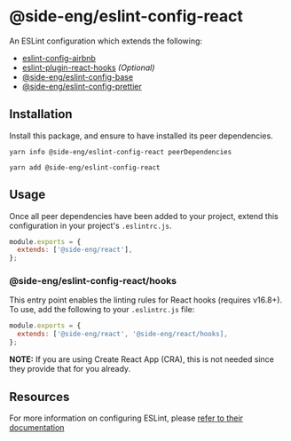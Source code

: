 # @side-eng/eslint-config-react

An ESLint configuration which extends the following:

- [eslint-config-airbnb](https://github.com/airbnb/javascript/tree/master/packages/eslint-config-airbnb)
- [eslint-plugin-react-hooks](https://github.com/facebook/react/tree/master/packages/eslint-plugin-react-hooks) _(Optional)_
- [@side-eng/eslint-config-base](https://github.com/reside-eng/lint-config/tree/master/packages/eslint-config-base)
- [@side-eng/eslint-config-prettier](https://github.com/reside-eng/lint-config/tree/master/packages/eslint-config-prettier)

## Installation

Install this package, and ensure to have installed its peer dependencies.

`yarn info @side-eng/eslint-config-react peerDependencies`

`yarn add @side-eng/eslint-config-react`

## Usage

Once all peer dependencies have been added to your project, extend this configuration in your project's `.eslintrc.js`.

```javascript
module.exports = {
  extends: ['@side-eng/react'],
};
```

### @side-eng/eslint-config-react/hooks

This entry point enables the linting rules for React hooks (requires v16.8+). To use, add the following to your `.eslintrc.js` file:

```javascript
module.exports = {
  extends: ['@side-eng/react', '@side-eng/react/hooks],
};
```

**NOTE:** If you are using Create React App (CRA), this is not needed since they provide that for you already.

## Resources

For more information on configuring ESLint, please [refer to their documentation](https://eslint.org/docs/user-guide/configuring)
